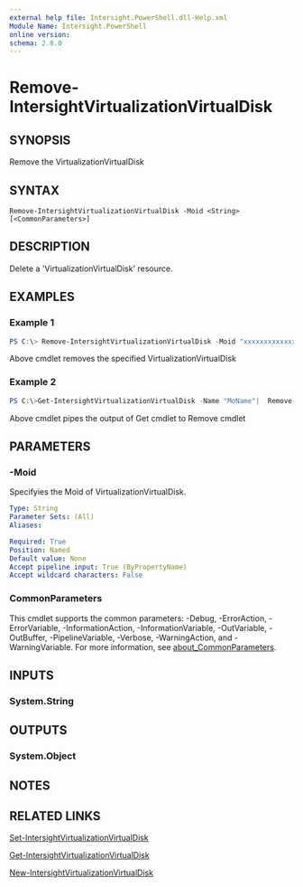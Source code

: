 ```yaml
---
external help file: Intersight.PowerShell.dll-Help.xml
Module Name: Intersight.PowerShell
online version:
schema: 2.0.0
---
```


# Remove-IntersightVirtualizationVirtualDisk

## SYNOPSIS
Remove the VirtualizationVirtualDisk

## SYNTAX

```
Remove-IntersightVirtualizationVirtualDisk -Moid <String> [<CommonParameters>]
```

## DESCRIPTION
Delete a &apos;VirtualizationVirtualDisk&apos; resource.

## EXAMPLES

### Example 1
```powershell
PS C:\> Remove-IntersightVirtualizationVirtualDisk -Moid "xxxxxxxxxxxxxxxxxxxxxxxxxxx"
```
Above cmdlet removes the specified VirtualizationVirtualDisk 

### Example 2
```powershell
PS C:\>Get-IntersightVirtualizationVirtualDisk -Name "MoName"|  Remove-IntersightVirtualizationVirtualDisk
```
Above cmdlet pipes the output of Get cmdlet to Remove cmdlet

## PARAMETERS

### -Moid
Specifyies the Moid of VirtualizationVirtualDisk.

```yaml
Type: String
Parameter Sets: (All)
Aliases:

Required: True
Position: Named
Default value: None
Accept pipeline input: True (ByPropertyName)
Accept wildcard characters: False
```

### CommonParameters
This cmdlet supports the common parameters: -Debug, -ErrorAction, -ErrorVariable, -InformationAction, -InformationVariable, -OutVariable, -OutBuffer, -PipelineVariable, -Verbose, -WarningAction, and -WarningVariable. For more information, see [about_CommonParameters](http://go.microsoft.com/fwlink/?LinkID=113216).

## INPUTS

### System.String

## OUTPUTS

### System.Object
## NOTES

## RELATED LINKS

[Set-IntersightVirtualizationVirtualDisk](./Set-IntersightVirtualizationVirtualDisk.md)

[Get-IntersightVirtualizationVirtualDisk](./Get-IntersightVirtualizationVirtualDisk.md)

[New-IntersightVirtualizationVirtualDisk](./New-IntersightVirtualizationVirtualDisk.md)

